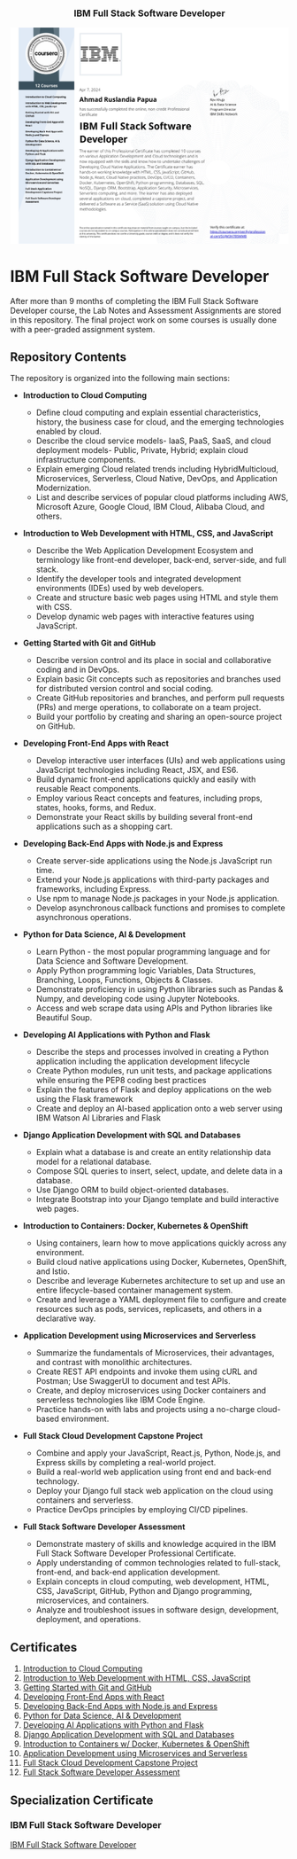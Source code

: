 <p align="center">
  <h3 align="center">IBM Full Stack Software Developer</h3>
</p>

[![certificate ui][product-ui]](https://example.com)

[product-ui]: certificate/certificate.jpg

# IBM Full Stack Software Developer

After more than 9 months of completing the IBM Full Stack Software Developer course, the Lab Notes and Assessment Assignments are stored in this repository. The final project work on some courses is usually done with a peer-graded assignment system.

## Repository Contents

The repository is organized into the following main sections:

- **Introduction to Cloud Computing**

  - Define cloud computing and explain essential characteristics, history, the business case for cloud, and the emerging technologies enabled by cloud.
  - Describe the cloud service models- IaaS, PaaS, SaaS, and cloud deployment models- Public, Private, Hybrid; explain cloud infrastructure components.
  - Explain emerging Cloud related trends including HybridMulticloud, Microservices, Serverless, Cloud Native, DevOps, and Application Modernization.
  - List and describe services of popular cloud platforms including AWS, Microsoft Azure, Google Cloud, IBM Cloud, Alibaba Cloud, and others.

- **Introduction to Web Development with HTML, CSS, and JavaScript**

  - Describe the Web Application Development Ecosystem and terminology like front-end developer, back-end, server-side, and full stack.
  - Identify the developer tools and integrated development environments (IDEs) used by web developers.
  - Create and structure basic web pages using HTML and style them with CSS.
  - Develop dynamic web pages with interactive features using JavaScript.

- **Getting Started with Git and GitHub**

  - Describe version control and its place in social and collaborative coding and in DevOps.
  - Explain basic Git concepts such as repositories and branches used for distributed version control and social coding.
  - Create GitHub repositories and branches, and perform pull requests (PRs) and merge operations, to collaborate on a team project.
  - Build your portfolio by creating and sharing an open-source project on GitHub.

- **Developing Front-End Apps with React**

  - Develop interactive user interfaces (UIs) and web applications using JavaScript technologies including React, JSX, and ES6.
  - Build dynamic front-end applications quickly and easily with reusable React components.
  - Employ various React concepts and features, including props, states, hooks, forms, and Redux.
  - Demonstrate your React skills by building several front-end applications such as a shopping cart.

- **Developing Back-End Apps with Node.js and Express**

  - Create server-side applications using the Node.js JavaScript run time.
  - Extend your Node.js applications with third-party packages and frameworks, including Express.
  - Use npm to manage Node.js packages in your Node.js application.
  - Develop asynchronous callback functions and promises to complete asynchronous operations.

- **Python for Data Science, AI & Development**

  - Learn Python - the most popular programming language and for Data Science and Software Development.
  - Apply Python programming logic Variables, Data Structures, Branching, Loops, Functions, Objects & Classes.
  - Demonstrate proficiency in using Python libraries such as Pandas & Numpy, and developing code using Jupyter Notebooks.
  - Access and web scrape data using APIs and Python libraries like Beautiful Soup.

- **Developing AI Applications with Python and Flask**

  - Describe the steps and processes involved in creating a Python application including the application development lifecycle
  - Create Python modules, run unit tests, and package applications while ensuring the PEP8 coding best practices
  - Explain the features of Flask and deploy applications on the web using the Flask framework
  - Create and deploy an AI-based application onto a web server using IBM Watson AI Libraries and Flask

- **Django Application Development with SQL and Databases**

  - Explain what a database is and create an entity relationship data model for a relational database.
  - Compose SQL queries to insert, select, update, and delete data in a database.
  - Use Django ORM to build object-oriented databases.
  - Integrate Bootstrap into your Django template and build interactive web pages.

- **Introduction to Containers: Docker, Kubernetes & OpenShift**

  - Using containers, learn how to move applications quickly across any environment.
  - Build cloud native applications using Docker, Kubernetes, OpenShift, and Istio.
  - Describe and leverage Kubernetes architecture to set up and use an entire lifecycle-based container management system.
  - Create and leverage a YAML deployment file to configure and create resources such as pods, services, replicasets, and others in a declarative way.

- **Application Development using Microservices and Serverless**

  - Summarize the fundamentals of Microservices, their advantages, and contrast with monolithic architectures.
  - Create REST API endpoints and invoke them using cURL and Postman; Use SwaggerUI to document and test APIs.
  - Create, and deploy microservices using Docker containers and serverless technologies like IBM Code Engine.
  - Practice hands-on with labs and projects using a no-charge cloud-based environment.

- **Full Stack Cloud Development Capstone Project**

  - Combine and apply your JavaScript, React.js, Python, Node.js, and Express skills by completing a real-world project.
  - Build a real-world web application using front end and back-end technology.
  - Deploy your Django full stack web application on the cloud using containers and serverless.
  - Practice DevOps principles by employing CI/CD pipelines.

- **Full Stack Software Developer Assessment**

  - Demonstrate mastery of skills and knowledge acquired in the IBM Full Stack Software Developer Professional Certificate.
  - Apply understanding of common technologies related to full-stack, front-end, and back-end application development.
  - Explain concepts in cloud computing, web development, HTML, CSS, JavaScript, GitHub, Python and Django programming, microservices, and containers.
  - Analyze and troubleshoot issues in software design, development, deployment, and operations.

## Certificates

1. [Introduction to Cloud Computing](https://www.coursera.org/account/accomplishments/certificate/888RQCWBN7NG)
2. [Introduction to Web Development with HTML, CSS, JavaScript](https://www.coursera.org/account/accomplishments/certificate/J5DA86YP6ZP9)
3. [Getting Started with Git and GitHub](https://www.coursera.org/account/accomplishments/certificate/M6LSLXFNT9EY)
4. [Developing Front-End Apps with React](https://www.coursera.org/account/accomplishments/certificate/Q9B3FM4RQPZJ)
5. [Developing Back-End Apps with Node.js and Express](https://www.coursera.org/account/accomplishments/certificate/69FT3HNF7XTU)
6. [Python for Data Science, AI & Development](https://www.coursera.org/account/accomplishments/certificate/WGU4WKTCNT5F)
7. [Developing AI Applications with Python and Flask](https://www.coursera.org/account/accomplishments/certificate/HFQJM8KJDYHR)
8. [Django Application Development with SQL and Databases](https://www.coursera.org/account/accomplishments/certificate/GANQF9K39J9E)
9. [Introduction to Containers w/ Docker, Kubernetes & OpenShift](https://www.coursera.org/account/accomplishments/certificate/LZ4NBS8DXCZH)
10. [Application Development using Microservices and Serverless](https://www.coursera.org/account/accomplishments/certificate/J3X6LDDBYX5Z)
11. [Full Stack Cloud Development Capstone Project](https://www.coursera.org/account/accomplishments/certificate/6S59MSMU75VU)
12. [Full Stack Software Developer Assessment](https://www.coursera.org/account/accomplishments/certificate/ZXE99APBZ89N)

## Specialization Certificate

### IBM Full Stack Software Developer

[IBM Full Stack Software Developer](https://coursera.org/verify/professional-cert/SUJM3H7B5MMB)
